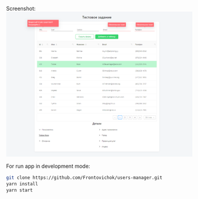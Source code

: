 Screenshot:
![Screenshot](https://github.com/Frontovichok/users-manager/blob/master/public/app-screenshot.png)

For run app in development mode:

```bash
git clone https://github.com/Frontovichok/users-manager.git
yarn install
yarn start
```
